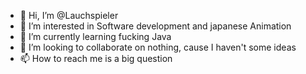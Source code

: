 - 👋 Hi, I’m @Lauchspieler
- 👀 I’m interested in Software development and japanese Animation
- 🌱 I’m currently learning fucking Java
- 💞️ I’m looking to collaborate on nothing, cause I haven't some ideas
- 📫 How to reach me is a big question

<!---
Lauchspieler/Lauchspieler is a ✨ special ✨ repository because its `README.md` (this file) appears on your GitHub profile.
You can click the Preview link to take a look at your changes.
--->
